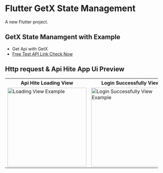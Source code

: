# Flutter GetX State Management

A new Flutter project.

## GetX State Manamgent with Example
- Get Api with GetX
- [Free Test API Link Check Now](https://reqres.in/)



## Http request & Api Hite App Ui Preview


<table>
  
  
<tr>  
   <th>Api Hite Loading View</th>
   <th>Login Successfully View</th>
   <th>Login Faield View</th>
 
</tr>  
  
  
  
<tr>
 
  
<td>
  <img src=" " alt="Loading View Example" width="260"/>
</td>
  
  
  
<td>
  <img src=" " alt="Login Successfully View Example" width="260"/>
</td>


<td>
  <img src=" " alt="Login Faield View Example" width="260"/>
</td>






  
</tr>

</table>




